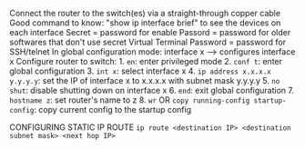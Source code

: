 Connect the router to the switch(es) via a straight-through copper cable
	Good command to know: "show ip interface brief" to see the devices on each interface
		Secret = password for enable
		Passord = password for older softwares that don't use secret
		Virtual Terminal Password = password for SSH/telnet
	In global configuration mode: interface x --> configures interface x
	Configure router to switch:
		1. `en`: enter privileged mode
		2. `conf t`: enter global configuration
		3. `int x`: select interface x
		4. `ip address x.x.x.x y.y.y.y`: set the IP of interface x to x.x.x.x with subnet mask y.y.y.y
		5. `no shut`: disable shutting down on interface x
		6. `end`: exit global configuration
		7. `hostname z`: set router's name to z
		8. `wr` OR `copy running-config startup-config`: copy current config to the startup config

CONFIGURING STATIC IP ROUTE
	`ip route <destination IP> <destination subnet mask> <next hop IP>`